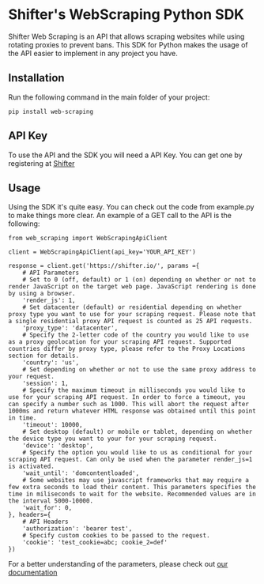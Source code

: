 # Shifter's WebScraping Python SDK

Shifter Web Scraping is an API that allows scraping websites while using rotating proxies to prevent bans. This SDK for Python makes the usage of the API easier to implement in any project you have.

## Installation

Run the following command in the main folder of your project:

```
pip install web-scraping
```

## API Key

To use the API and the SDK you will need a API Key. You can get one by registering at [Shifter](https://shifter.io)

## Usage

Using the SDK it's quite easy. You can check out the code from example.py to make things more clear.
An example of a GET call to the API is the following:

```
from web_scraping import WebScrapingApiClient

client = WebScrapingApiClient(api_key='YOUR_API_KEY')

response = client.get('https://shifter.io/', params ={
    # API Parameters
    # Set to 0 (off, default) or 1 (on) depending on whether or not to render JavaScript on the target web page. JavaScript rendering is done by using a browser.
    'render_js': 1,
    # Set datacenter (default) or residential depending on whether proxy type you want to use for your scraping request. Please note that a single residential proxy API request is counted as 25 API requests.
    'proxy_type': 'datacenter',
    # Specify the 2-letter code of the country you would like to use as a proxy geolocation for your scraping API request. Supported countries differ by proxy type, please refer to the Proxy Locations section for details.
    'country': 'us',
    # Set depending on whether or not to use the same proxy address to your request.
    'session': 1,
    # Specify the maximum timeout in milliseconds you would like to use for your scraping API request. In order to force a timeout, you can specify a number such as 1000. This will abort the request after 1000ms and return whatever HTML response was obtained until this point in time.
    'timeout': 10000,
    # Set desktop (default) or mobile or tablet, depending on whether the device type you want to your for your scraping request.
    'device': 'desktop',
    # Specify the option you would like to us as conditional for your scraping API request. Can only be used when the parameter render_js=1 is activated.
    'wait_until': 'domcontentloaded',
    # Some websites may use javascript frameworks that may require a few extra seconds to load their content. This parameters specifies the time in miliseconds to wait for the website. Recommended values are in the interval 5000-10000.
    'wait_for': 0,
}, headers={
    # API Headers
    'authorization': 'bearer test',
    # Specify custom cookies to be passed to the request.
    'cookie': 'test_cookie=abc; cookie_2=def'
})
```

For a better understanding of the parameters, please check out [our documentation](http://shifter.gitbook.io/)


